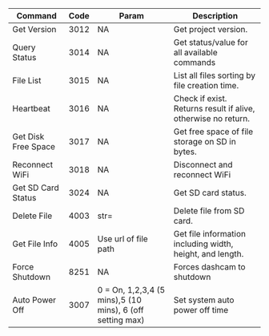 | Command    | Code | Param | Description |
| ---------- | ---- | ----- |------------ |
| Get Version  | 3012 | NA | Get project version. |
| Query Status | 3014 | NA | Get status/value for all available commands |
| File List | 3015 | NA | List all files sorting by file creation time. |
| Heartbeat | 3016 | NA | Check if exist. Returns result if alive, otherwise no return. |
| Get Disk Free Space | 3017 | NA | Get free space of file storage on SD in bytes. |
| Reconnect WiFi | 3018 | NA | Disconnect and reconnect WiFi |
| Get SD Card Status | 3024 | NA | Get SD card status. |
| Delete File | 4003 | str=<filepath> | Delete file from SD card. |
| Get File Info | 4005 | Use url of file path | Get file information including width, height, and length. |
| Force Shutdown | 8251 | NA | Forces dashcam to shutdown |
| Auto Power Off | 3007 | 0 = On, 1,2,3,4 (5 mins),5 (10 mins), 6 (off setting max) | Set system auto power off time |
